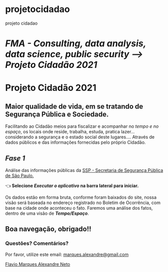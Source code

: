# projetocidadao
projeto cidadao
# *FMA - Consulting, data analysis, data science, public security --> Projeto Cidadão 2021*
# Projeto Cidadão 2021

## Maior qualidade de vida, em se tratando de Segurança Pública e Sociedade.

Facilitando ao Cidadão meios para fiscalizar e acompanhar no *tempo e no
espaço*, os locais onde reside, trabalha, estuda, pratica lazer...
considerando a segurança e o estado social deste lugares....
Através de dados públicos e das informações fornecidas pelo próprio Cidadão.

## *Fase 1*
Análise das informações públicas da [SSP - Secretaria de Segurança Pública de São Paulo.](http://www.ssp.sp.gov.br/transparenciassp/)

👈 ****Selecione _Executar o aplicativo_ na barra lateral para iniciar.****

Os dados estão em forma bruta, conforme foram baixados do site, nossa visão será baseada no endereço registrado no Boletim de Ocorrência, com base na cidade onde aconteceu o fato.
Faremos uma análise dos fatos, dentro de uma visão de **_Tempo/Espaço_**.

## Boa navegação, obrigado!!


### Questões? Comentários?

Por favor, utilize este email: marques.alexandre@gmail.com

 [Flavio Marques Alexandre Neto](mailto:marques.alexandre@gmail.com)
